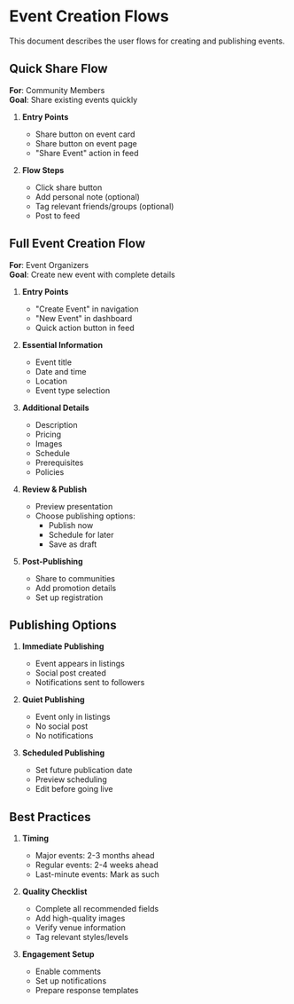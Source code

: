# Event Creation Flows

This document describes the user flows for creating and publishing events.

## Quick Share Flow

**For**: Community Members  
**Goal**: Share existing events quickly

1. **Entry Points**

   - Share button on event card
   - Share button on event page
   - "Share Event" action in feed

2. **Flow Steps**
   - Click share button
   - Add personal note (optional)
   - Tag relevant friends/groups (optional)
   - Post to feed

## Full Event Creation Flow

**For**: Event Organizers  
**Goal**: Create new event with complete details

1. **Entry Points**

   - "Create Event" in navigation
   - "New Event" in dashboard
   - Quick action button in feed

2. **Essential Information**

   - Event title
   - Date and time
   - Location
   - Event type selection

3. **Additional Details**

   - Description
   - Pricing
   - Images
   - Schedule
   - Prerequisites
   - Policies

4. **Review & Publish**

   - Preview presentation
   - Choose publishing options:
     - Publish now
     - Schedule for later
     - Save as draft

5. **Post-Publishing**
   - Share to communities
   - Add promotion details
   - Set up registration

## Publishing Options

1. **Immediate Publishing**

   - Event appears in listings
   - Social post created
   - Notifications sent to followers

2. **Quiet Publishing**

   - Event only in listings
   - No social post
   - No notifications

3. **Scheduled Publishing**
   - Set future publication date
   - Preview scheduling
   - Edit before going live

## Best Practices

1. **Timing**

   - Major events: 2-3 months ahead
   - Regular events: 2-4 weeks ahead
   - Last-minute events: Mark as such

2. **Quality Checklist**

   - Complete all recommended fields
   - Add high-quality images
   - Verify venue information
   - Tag relevant styles/levels

3. **Engagement Setup**
   - Enable comments
   - Set up notifications
   - Prepare response templates

